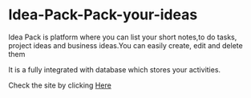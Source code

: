 # Idea-Pack-Pack-your-ideas
<p>Idea Pack is platform where you can list your short notes,to do tasks, project ideas and business ideas.You can easily create, edit and delete them</p>
<p>It is a fully integrated with database which stores your activities.  </p>
<span>Check the site by clicking </span><a href="https://ideapack.000webhostapp.com/">Here</a>

